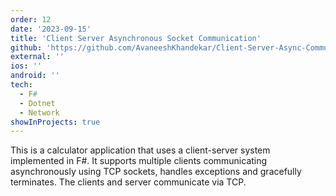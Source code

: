 ```yaml
---
order: 12
date: '2023-09-15'
title: 'Client Server Asynchronous Socket Communication'
github: 'https://github.com/AvaneeshKhandekar/Client-Server-Async-Communication'
external: ''
ios: ''
android: ''
tech:
  - F#
  - Dotnet
  - Network
showInProjects: true
---
```


This is a calculator application that uses a client-server system implemented in F#. It supports multiple clients communicating asynchronously using TCP sockets, handles exceptions and gracefully terminates. The clients and server communicate via TCP.
